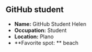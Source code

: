 ## GitHub student

- **Name:** GitHub Student Helen
- **Occupation:** Student
- **Location:** Plano
- **Favorite spot: ** beach
